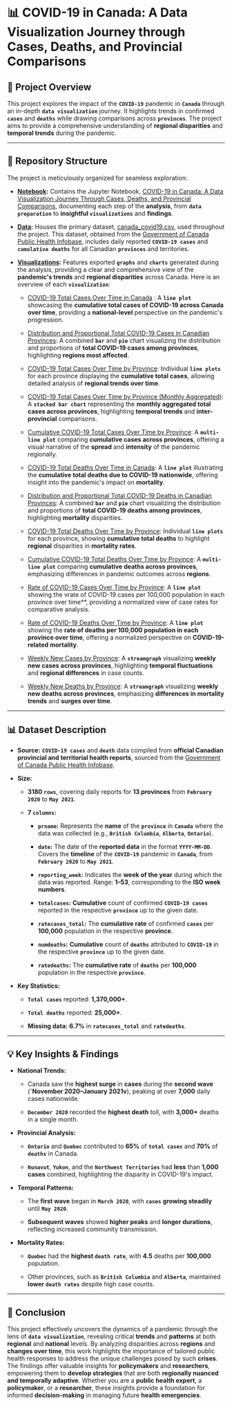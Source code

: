 # 📊 COVID-19 in Canada: A Data Visualization Journey through Cases, Deaths, and Provincial Comparisons

## 📌 Project Overview

This project explores the impact of the **`COVID-19`** pandemic in **`Canada`** through an in-depth **`data visualization`** journey. It highlights trends in confirmed **`cases`** and **`deaths`** while drawing comparisons across **`provinces`**. The project aims to provide a comprehensive understanding of **regional disparities** and **temporal trends** during the pandemic.

________________________________________


## 📂 Repository Structure

The project is meticulously organized for seamless exploration:

+ **[Notebook](https://github.com/Waliid18/Walid-Lahlali-Data-Science-Portfolio/tree/main/Data-Science-Projects/01%20-%20Data-Visualization-Projects/01%20-%20COVID-19%20in%20Canada%20A%20Data%20Visualization%20Journey%20Through%20Cases%20Deaths%20and%20Provincial%20Comparisons/01%20-%20Notebooks):** Contains the Jupyter Notebook, [COVID-19 in Canada: A Data Visualization Journey Through Cases, Deaths, and Provincial Comparisons](https://github.com/Waliid18/Walid-Lahlali-Data-Science-Portfolio/blob/main/Data-Science-Projects/01%20-%20Data-Visualization-Projects/01%20-%20COVID-19%20in%20Canada%20A%20Data%20Visualization%20Journey%20Through%20Cases%20Deaths%20and%20Provincial%20Comparisons/01%20-%20Notebooks/COVID-19%20in%20Canada%20A%20Data%20Visualization%20Journey%20Through%20Cases%20Deaths%20and%20Provincial%20Comparisons.ipynb), documenting each step of the **analysis**, from **`data preparation`** to **insightful `visualizations`** and **findings**.
  
+ **[Data](https://github.com/Waliid18/Walid-Lahlali-Data-Science-Portfolio/tree/main/Data-Science-Projects/01%20-%20Data-Visualization-Projects/01%20-%20COVID-19%20in%20Canada%20A%20Data%20Visualization%20Journey%20Through%20Cases%20Deaths%20and%20Provincial%20Comparisons/02%20-%20Data):** Houses the primary dataset, [canada_covid19.csv](https://github.com/Waliid18/Walid-Lahlali-Data-Science-Portfolio/blob/main/Data-Science-Projects/01%20-%20Data-Visualization-Projects/01%20-%20COVID-19%20in%20Canada%20A%20Data%20Visualization%20Journey%20Through%20Cases%20Deaths%20and%20Provincial%20Comparisons/02%20-%20Data/canada_covid19.csv), used throughout the project. This dataset, obtained from the [Government of Canada Public Health Infobase](https://open.canada.ca/data/en/dataset/261c32ab-4cfd-4f81-9dea-7b64065690dc), includes daily reported **`COVID-19 cases`** and **`cumulative deaths`** for all Canadian **`provinces`** and territories.
  
+ **[Visualizations](https://github.com/Waliid18/Walid-Lahlali-Data-Science-Portfolio/tree/main/Data-Science-Projects/01%20-%20Data-Visualization-Projects/01%20-%20COVID-19%20in%20Canada%20A%20Data%20Visualization%20Journey%20Through%20Cases%20Deaths%20and%20Provincial%20Comparisons/03%20-%20Visualizations):** Features exported **`graphs`** and **`charts`** generated during the analysis, providing a clear and comprehensive view of the **pandemic's trends** and **regional disparities**  across Canada. Here is an overview of each **`visualization`**:

  + [COVID-19 Total Cases Over Time in Canada](https://github.com/Waliid18/Walid-Lahlali-Data-Science-Portfolio/blob/main/Data-Science-Projects/01%20-%20Data-Visualization-Projects/01%20-%20COVID-19%20in%20Canada%20A%20Data%20Visualization%20Journey%20Through%20Cases%20Deaths%20and%20Provincial%20Comparisons/03%20-%20Visualizations/covid_total_cases_over_time.png) : A **`line plot`** showcasing the **cumulative total cases of COVID-19 across Canada over time**, providing a **national-level** perspective on the pandemic's progression.

  + [Distribution and Proportional Total COVID-19 Cases in Canadian Provinces](https://github.com/Waliid18/Walid-Lahlali-Data-Science-Portfolio/blob/main/Data-Science-Projects/01%20-%20Data-Visualization-Projects/01%20-%20COVID-19%20in%20Canada%20A%20Data%20Visualization%20Journey%20Through%20Cases%20Deaths%20and%20Provincial%20Comparisons/03%20-%20Visualizations/Distribution%20and%20Proportional%20Total%20COVID-19%20Cases%20in%20Canadian%20Provinces.png): A combined **`bar`** and **`pie`** chart visualizing the distribution and proportions of **total COVID-19 cases among provinces**, highlighting **regions most affected**.

  + [COVID-19 Total Cases Over Time by Province](https://github.com/Waliid18/Walid-Lahlali-Data-Science-Portfolio/blob/main/Data-Science-Projects/01%20-%20Data-Visualization-Projects/01%20-%20COVID-19%20in%20Canada%20A%20Data%20Visualization%20Journey%20Through%20Cases%20Deaths%20and%20Provincial%20Comparisons/03%20-%20Visualizations/COVID-19%20Total%20Cases%20Over%20Time%20by%20Province.png): Individual **`line plots`** for each province displaying the **cumulative total cases**, allowing detailed analysis of **regional trends over time**.

  + [COVID-19 Total Cases Over Time by Province (Monthly Aggregated)](https://github.com/Waliid18/Walid-Lahlali-Data-Science-Portfolio/blob/main/Data-Science-Projects/01%20-%20Data-Visualization-Projects/01%20-%20COVID-19%20in%20Canada%20A%20Data%20Visualization%20Journey%20Through%20Cases%20Deaths%20and%20Provincial%20Comparisons/03%20-%20Visualizations/COVID-19%20Total%20Cases%20Over%20Time%20by%20Province%20(Monthly%20Aggregated).png): A **`stacked bar chart`** representing the **monthly aggregated total cases across provinces**, highlighting **temporal trends** and **inter-provincial** comparisons.

  + [Cumulative COVID-19 Total Cases Over Time by Province](https://github.com/Waliid18/Walid-Lahlali-Data-Science-Portfolio/blob/main/Data-Science-Projects/01%20-%20Data-Visualization-Projects/01%20-%20COVID-19%20in%20Canada%20A%20Data%20Visualization%20Journey%20Through%20Cases%20Deaths%20and%20Provincial%20Comparisons/03%20-%20Visualizations/Cumulative%20COVID-19%20Total%20Cases%20Over%20Time%20by%20Province.png): A **`multi-line plot`** comparing **cumulative cases across provinces**, offering a visual narrative of the **spread** and **intensity** of the pandemic regionally.

  + [COVID-19 Total Deaths Over Time in Canada](https://github.com/Waliid18/Walid-Lahlali-Data-Science-Portfolio/blob/main/Data-Science-Projects/01%20-%20Data-Visualization-Projects/01%20-%20COVID-19%20in%20Canada%20A%20Data%20Visualization%20Journey%20Through%20Cases%20Deaths%20and%20Provincial%20Comparisons/03%20-%20Visualizations/COVID-19%20Total%20deaths%20Over%20Time%20in%20Canada.png): A **`line plot`** illustrating the **cumulative total deaths due to COVID-19 nationwide**, offering insight into the pandemic's impact on **mortality**.

  + [Distribution and Proportional Total COVID-19 Deaths in Canadian Provinces](https://github.com/Waliid18/Walid-Lahlali-Data-Science-Portfolio/blob/main/Data-Science-Projects/01%20-%20Data-Visualization-Projects/01%20-%20COVID-19%20in%20Canada%20A%20Data%20Visualization%20Journey%20Through%20Cases%20Deaths%20and%20Provincial%20Comparisons/03%20-%20Visualizations/Distribution%20and%20Proportional%20Total%20COVID-19%20deaths%20in%20Canadian%20Provinces.png): A combined **`bar`** and **`pie`** chart visualizing the distribution and proportions of **total COVID-19 deaths among provinces**, highlighting **mortality** disparities.
 
  + [COVID-19 Total Deaths Over Time by Province](https://github.com/Waliid18/Walid-Lahlali-Data-Science-Portfolio/blob/main/Data-Science-Projects/01%20-%20Data-Visualization-Projects/01%20-%20COVID-19%20in%20Canada%20A%20Data%20Visualization%20Journey%20Through%20Cases%20Deaths%20and%20Provincial%20Comparisons/03%20-%20Visualizations/COVID-19%20Total%20numdeaths%20Over%20Time%20by%20Province.png): Individual **`line plots`** for each province, showing **cumulative total deaths** to highlight **regional** disparities in **mortality rates**.

  + [Cumulative COVID-19 Total Deaths Over Time by Province](https://github.com/Waliid18/Walid-Lahlali-Data-Science-Portfolio/blob/main/Data-Science-Projects/01%20-%20Data-Visualization-Projects/01%20-%20COVID-19%20in%20Canada%20A%20Data%20Visualization%20Journey%20Through%20Cases%20Deaths%20and%20Provincial%20Comparisons/03%20-%20Visualizations/Cumulative%20COVID-19%20Total%20deaths%20Over%20Time%20by%20Province.png): A **`multi-line plot`** comparing **cumulative deaths across provinces**, emphasizing differences in pandemic outcomes across **regions**.
    
  + [Rate of COVID-19 Cases Over Time by Province](https://github.com/Waliid18/Walid-Lahlali-Data-Science-Portfolio/blob/main/Data-Science-Projects/01%20-%20Data-Visualization-Projects/01%20-%20COVID-19%20in%20Canada%20A%20Data%20Visualization%20Journey%20Through%20Cases%20Deaths%20and%20Provincial%20Comparisons/03%20-%20Visualizations/Rate%20of%20COVID-19%20Cases%20Over%20Time%20by%20Province.png): A **`line plot`** showing the vrate of COVID-19 cases per 100,000 population in each province over time**, providing a normalized view of case rates for comparative analysis.
    
  + [Rate of COVID-19 Deaths Over Time by Province](https://github.com/Waliid18/Walid-Lahlali-Data-Science-Portfolio/blob/main/Data-Science-Projects/01%20-%20Data-Visualization-Projects/01%20-%20COVID-19%20in%20Canada%20A%20Data%20Visualization%20Journey%20Through%20Cases%20Deaths%20and%20Provincial%20Comparisons/03%20-%20Visualizations/Rate%20of%20COVID-19%20Deaths%20Over%20Time%20by%20Province.png): A **`line plot`** showing the **rate of deaths per 100,000 population in each province over time**, offering a normalized perspective on **COVID-19-related mortality**.
    
  + [Weekly New Cases by Province](https://github.com/Waliid18/Walid-Lahlali-Data-Science-Portfolio/blob/main/Data-Science-Projects/01%20-%20Data-Visualization-Projects/01%20-%20COVID-19%20in%20Canada%20A%20Data%20Visualization%20Journey%20Through%20Cases%20Deaths%20and%20Provincial%20Comparisons/03%20-%20Visualizations/Weekly%20New%20Cases%20by%20Province.png): A **`streamgraph`** visualizing **weekly new cases across provinces**, highlighting **temporal fluctuations** and **regional differences** in case counts.
    
  + [Weekly New Deaths by Province](https://github.com/Waliid18/Walid-Lahlali-Data-Science-Portfolio/blob/main/Data-Science-Projects/01%20-%20Data-Visualization-Projects/01%20-%20COVID-19%20in%20Canada%20A%20Data%20Visualization%20Journey%20Through%20Cases%20Deaths%20and%20Provincial%20Comparisons/03%20-%20Visualizations/Weekly%20New%20Deaths%20by%20Province.png): A **`streamgraph`** visualizing **weekly new deaths across provinces**, emphasizing **differences in mortality trends** and **surges over time**.

________________________________________


## 📊 Dataset Description

+ **Source:** **`COVID-19 cases`** and **`death`** data compiled from **official Canadian provincial and territorial health reports**, sourced from the [Government of Canada Public Health Infobase](https://open.canada.ca/data/en/dataset/261c32ab-4cfd-4f81-9dea-7b64065690dc).
  
+ **Size:**
  
  + **3180 `rows`**, covering daily reports for **13 provinces** from **`February 2020`** to **`May 2021`**.
    
  + **7 `columns`:**
    
    + **`prname`:** Represents the **name** of the **`province`** in **`Canada`** where the data was collected (e.g., **`British Columbia`**, **`Alberta`**, **`Ontario`**).
      
    + **`date`:** The date of the **reported data** in the format **`YYYY-MM-DD`**. Covers the **timeline** of the **`COVID-19`** pandemic in **`Canada`**, from **`February 2020`** to **`May 2021`**.
      
    + **`reporting_week`:** Indicates the **week of the year** during which the data was reported. Range: **1–53**, corresponding to the **ISO week numbers**.
      
    + **`totalcases`:** **Cumulative** count of confirmed **`COVID-19 cases`** reported in the respective **`province`** up to the given date.
      
    + **`ratecases_total`:** The **cumulative rate** of confirmed **`cases`** per **100,000** population in the respective **province**.
      
    + **`numdeaths`:** **Cumulative** count of **`deaths`** attributed to **`COVID-19`** in the respective **`province`** up to the given date.
      
    + **`ratedeaths`:** The **cumulative rate** of **`deaths`** per **100,000** population in the respective **`province`**.
    
+ **Key Statistics:**
  
  + **`Total cases`** reported: **1,370,000+**.
    
  + **`Total deaths`** reported: **25,000+**.
    
  + **Missing data:** **6.7%** in **`ratecases_total`** and **`ratedeaths`**.

________________________________________


## 💡 Key Insights & Findings

+ **National Trends:**

  + Canada saw the **highest surge** in **cases** during the **second wave** (**`November 2020–January 2021v**), peaking at over **7,000** daily cases nationwide.
    
  + **`December 2020`** recorded the **highest death** toll, with **3,000+** deaths in a single month.
    
+ **Provincial Analysis:**

  + **`Ontario`** and **`Quebec`** contributed to **65%** of **`total cases`** and **70%** of **`deaths`** in Canada.
    
  + **`Nunavut`**, **`Yukon`**, and the **`Northwest Territories`** had **less** than **1,000 cases** combined, highlighting the disparity in COVID-19's impact.
    
+ **Temporal Patterns:**

  + The **first wave** began in **`March 2020`**, with **`cases`** **growing steadily** until **`May 2020`**.
    
  + **Subsequent waves** showed **higher peaks** and **longer durations**, reflecting increased community transmission.

+ **Mortality Rates:**

  + **`Quebec`** had the **highest `death rate`**, with **4.5** deaths per **100,000** population.
    
  + Other provinces, such as **`British Columbia`** and **`Alberta`**, maintained **lower `death rates`** despite high case counts.

________________________________________


## 🔑 Conclusion

This project effectively uncovers the dynamics of a pandemic through the lens of **`data visualization`**, revealing critical **trends** and **patterns** at both **regional** and **national** levels. By analyzing disparities across **regions** and **changes over time**, this work highlights the importance of tailored public health responses to address the unique challenges posed by such **crises**. The findings offer valuable insights for **policymakers** and **researchers**, empowering them to **develop strategies** that are both **regionally nuanced and temporally adaptive**. Whether you are a **public health expert**, a **policymaker**, or a **researcher**, these insights provide a foundation for informed **decision-making** in managing future **health emergencies**.
